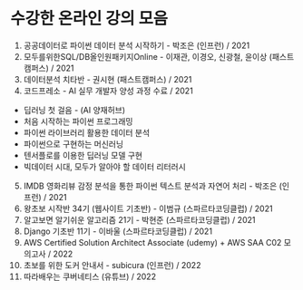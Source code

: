 # 수강한 온라인 강의 모음

1. 공공데이터로 파이썬 데이터 분석 시작하기 - 박조은 (인프런) / 2021
2. 모두를위한SQL/DB올인원패키지Online - 이재관, 이경오, 신광철, 윤이상 (패스트캠퍼스) / 2021
3. 데이터분석 치타반 - 권시현 (패스트캠퍼스) / 2021
4. 코드프레소 - AI 실무 개발자 양성 과정 수료 / 2021

- 딥러닝 첫 걸음 - (AI 양재허브)
- 처음 시작하는 파이썬 프로그래밍
- 파이썬 라이브러리 활용한 데이터 분석
- 파이썬으로 구현하는 머신러닝
- 텐서플로를 이용한 딥러닝 모델 구현
- 빅데이터 시대, 모두가 알아야 할 데이터 리터러시
5. IMDB 영화리뷰 감정 분석을 통한 파이썬 텍스트 분석과 자연어 처리 - 박조은 (인프런) / 2021
6. 왕초보 시작반 34기 (웹사이트 기초반) - 이범규 (스파르타코딩클럽) / 2021
7. 알고보면 알기쉬운 알고리즘 21기 - 박현준  (스파르타코딩클럽) / 2021
8. Django 기초반 11기 - 이바울   (스파르타코딩클럽) / 2021 
9. AWS Certified Solution Architect Associate (udemy) + AWS SAA C02 모의고사 / 2022 
10. 초보를 위한 도커 안내서 - subicura (인프런) / 2022
11. 따라배우는 쿠버네티스 (유튜브) / 2022
